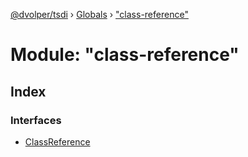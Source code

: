 [@dvolper/tsdi](../README.md) › [Globals](../globals.md) › ["class-reference"](_class_reference_.md)

# Module: "class-reference"

## Index

### Interfaces

* [ClassReference](../interfaces/_class_reference_.classreference.md)
